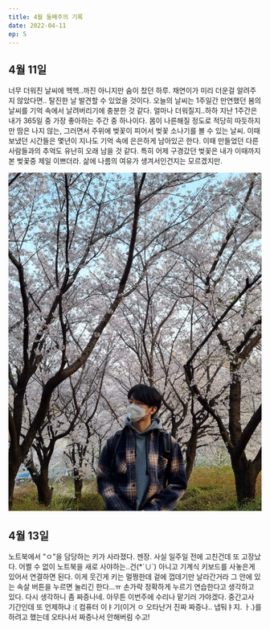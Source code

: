 ```yaml
---
title: 4월 둘째주의 기록
date: 2022-04-11
ep: 5
---
```


## 4월 11일
너무 더워진 날씨에 헥헥..까진 아니지만 숨이 찼던 하루. 채연이가 미리 더운걸 알려주지 않았다면.. 탈진한 날 발견할 수 있었을 것이다. 오늘의 날씨는 1주일간 만연했던 봄의 날씨를 기억 속에서 날려버리기에 충분한 것 같다. 얼마나 더워질지..하하 지난 1주간은 내가 365일 중 가장 좋아하는 주간 중 하나이다. 몸이 나른해질 정도로 적당히 따듯하지만 땀은 나지 않는, 그러면서 주위에 벚꽃이 피어서 벚꽃 소나기를 볼 수 있는 날씨. 이때 보냈던 시간들은 몇년이 지나도 기억 속에 은은하게 남아있곤 한다. 이때 만들었던 다른 사람들과의 추억도 유난히 오래 남을 것 같다.
특히 어제 구경갔던 벚꽃은 내가 이때까지 본 벚꽃중 제일 이쁘더라. 삶에 나름의 여유가 생겨서인건지는 모르겠지만.

![나름 인생 사진이라 생각한다](5-1.jpg)

## 4월 13일

노트북에서 "ㅇ"을 담당하는 키가 사라졌다. 젠장. 사실 일주일 전에 고친건데 또 고장났다. 어쩔 수 없이 노트북을 새로 사야하는..건(*´∪`) 아니고 기계식 키보드를 사놓은게 있어서 연결하면 된다. 
이게 웃긴게 키는 멀쩡한데 겉에 껍데기만 날라간거라 그 안에 있는 속살 버튼을 누르면 눌리긴 한다...ㅠ 손가락 정확하게 누르기 연습한다고 생각하고 있다. 다시 생각하니 좀 짜증나네.
아무튼 이번주에 수리나 맡기러 가야겠다. 중간고사 기간인데 또 언제하냐 :(
컴퓨터 이ㅑ기(이거 ㅇ 오타난거 진짜 짜증나.. 냅둬ㅑ지. ㅏ.)를 하려고 했는데 오타나서 짜증나서 안해버림 수고!
